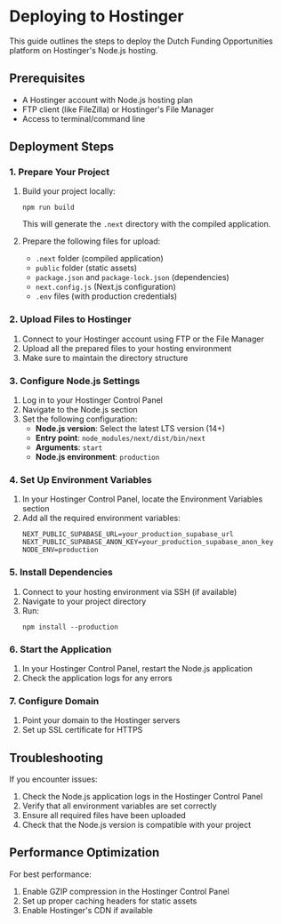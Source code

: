 # Deploying to Hostinger

This guide outlines the steps to deploy the Dutch Funding Opportunities platform on Hostinger's Node.js hosting.

## Prerequisites

- A Hostinger account with Node.js hosting plan
- FTP client (like FileZilla) or Hostinger's File Manager
- Access to terminal/command line

## Deployment Steps

### 1. Prepare Your Project

1. Build your project locally:
   ```
   npm run build
   ```
   This will generate the `.next` directory with the compiled application.

2. Prepare the following files for upload:
   - `.next` folder (compiled application)
   - `public` folder (static assets)
   - `package.json` and `package-lock.json` (dependencies)
   - `next.config.js` (Next.js configuration)
   - `.env` files (with production credentials)

### 2. Upload Files to Hostinger

1. Connect to your Hostinger account using FTP or the File Manager
2. Upload all the prepared files to your hosting environment
3. Make sure to maintain the directory structure

### 3. Configure Node.js Settings

1. Log in to your Hostinger Control Panel
2. Navigate to the Node.js section
3. Set the following configuration:
   - **Node.js version**: Select the latest LTS version (14+)
   - **Entry point**: `node_modules/next/dist/bin/next`
   - **Arguments**: `start`
   - **Node.js environment**: `production`

### 4. Set Up Environment Variables

1. In your Hostinger Control Panel, locate the Environment Variables section
2. Add all the required environment variables:
   ```
   NEXT_PUBLIC_SUPABASE_URL=your_production_supabase_url
   NEXT_PUBLIC_SUPABASE_ANON_KEY=your_production_supabase_anon_key
   NODE_ENV=production
   ```

### 5. Install Dependencies

1. Connect to your hosting environment via SSH (if available)
2. Navigate to your project directory
3. Run:
   ```
   npm install --production
   ```

### 6. Start the Application

1. In your Hostinger Control Panel, restart the Node.js application
2. Check the application logs for any errors

### 7. Configure Domain

1. Point your domain to the Hostinger servers
2. Set up SSL certificate for HTTPS

## Troubleshooting

If you encounter issues:

1. Check the Node.js application logs in the Hostinger Control Panel
2. Verify that all environment variables are set correctly
3. Ensure all required files have been uploaded
4. Check that the Node.js version is compatible with your project

## Performance Optimization

For best performance:

1. Enable GZIP compression in the Hostinger Control Panel
2. Set up proper caching headers for static assets
3. Enable Hostinger's CDN if available 